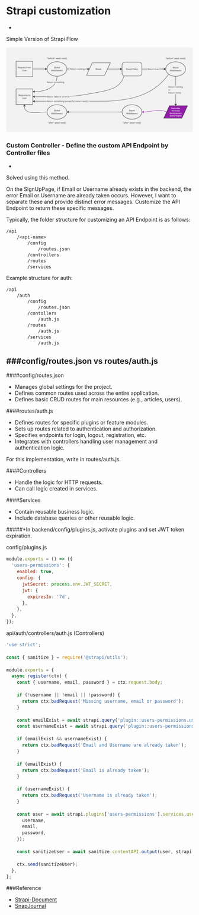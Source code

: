# Strapi customization 
-
Simple Version of Strapi Flow

![Strapi-flow](StrapiFlowErrorRef/Strapi-flow.png)

### Custom Controller - Define the custom API Endpoint by Controller files
-
Solved using this method.

On the SignUpPage, if Email or Username already exists in the backend, the error Email or Username are already taken occurs. However, I want to separate these and provide distinct error messages. Customize the API Endpoint to return these specific messages.
<br />

Typically, the folder structure for customizing an API Endpoint is as follows:

```markup
/api
	/<api-name>
		/config
			/routes.json
		/controllers
		/routes
		/services
```

Example structure for auth:

```markup
/api
	/auth
		/config
			/routes.json
		/contollers
			/auth.js
		/routes
			/auth.js
		/services
			/auth.js
```

###config/routes.json vs routes/auth.js
---
####config/routes.json  
- Manages global settings for the project.
- Defines common routes used across the entire application.
- Defines basic CRUD routes for main resources (e.g., articles, users).

####routes/auth.js
- Defines routes for specific plugins or feature modules.  
- Sets up routes related to authentication and authorization.  
- Specifies endpoints for login, logout, registration, etc.  
- Integrates with controllers handling user management and authentication logic.

For this implementation, write in routes/auth.js.

####Controllers

- Handle the logic for HTTP requests.
- Can call logic created in services.

####Services

- Contain reusable business logic.
- Include database queries or other reusable logic.

#####*In backend/config/plugins.js, activate plugins and set JWT token expiration.  

config/plugins.js  

```js
module.exports = () => ({
  'users-permissions': {
    enabled: true,
    config: {
      jwtSecret: process.env.JWT_SECRET,
      jwt: {
        expiresIn: '7d',
      },
    },
  },
});
```  
api/auth/controllers/auth.js (Controllers)  

```js
'use strict';

const { sanitize } = require('@strapi/utils');

module.exports = {
  async register(ctx) {
    const { username, email, password } = ctx.request.body;

    if (!username || !email || !password) {
      return ctx.badRequest('Missing username, email or password');
    }

    const emailExist = await strapi.query('plugin::users-permissions.user').findOne({ where: { email } });
    const usernameExist = await strapi.query('plugin::users-permissions.user').findOne({ where: { username } });

    if (emailExist && usernameExist) {
      return ctx.badRequest('Email and Username are already taken');
    }
    
    if (emailExist) {
      return ctx.badRequest('Email is already taken');
    }

    if (usernameExist) {
      return ctx.badRequest('Username is already taken');
    }

    const user = await strapi.plugins['users-permissions'].services.user.add({
      username,
      email,
      password,
    });

    const sanitizeUser = await sanitize.contentAPI.output(user, strapi.getModel('plugin::users-permissions.user'));

    ctx.send(sanitizeUser);
  },
};

```
  
###Reference
- [Strapi-Document](https://docs.strapi.io/dev-docs/backend-customization/controllers)
- [SnapJournal]()
